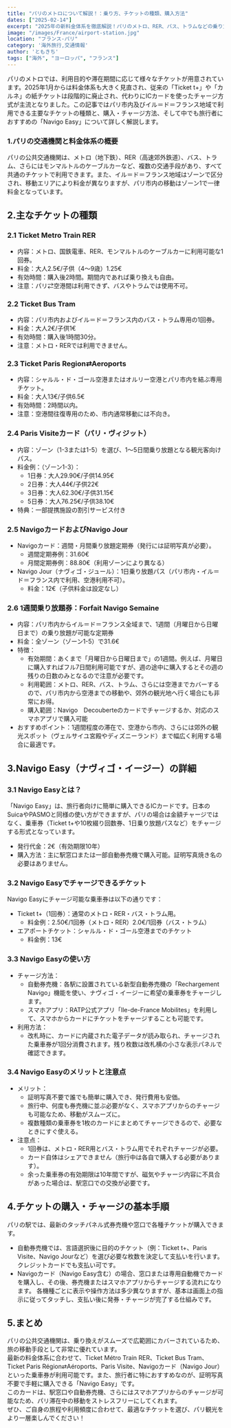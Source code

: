 ```yaml
---
title: "パリのメトロについて解説！：乗り方、チケットの種類、購入方法"
dates: ["2025-02-14"]
excerpt: "2025年の新料金体系を徹底解説！パリのメトロ、RER、バス、トラムなどの乗り方や各種チケット、そして旅行者におすすめの「Navigo Easy」の購入方法まで、パリの交通情報を分かりやすくまとめました。"
image: "/images/France/airport-station.jpg"
location: "フランス-パリ"
category: '海外旅行,交通情報'
author: 'ともきち'
tags: ["海外", "ヨーロッパ", "フランス"]
---
```


パリのメトロでは、利用目的や滞在期間に応じて様々なチケットが用意されています。2025年1月からは料金体系も大きく見直され、従来の「Ticket t+」や「カルネ」の紙チケットは段階的に廃止され、代わりにICカードを使ったチャージ方式が主流となりました。この記事ではパリ市内及びイル＝ド＝フランス地域で利用できる主要なチケットの種類と、購入・チャージ方法、そして中でも旅行者におすすめの「Navigo Easy」について詳しく解説します。

### 1.パリの交通機関と料金体系の概要

パリの公共交通機関は、メトロ（地下鉄）、RER（高速郊外鉄道）、バス、トラム、さらにはモンマルトルのケーブルカーなど、複数の交通手段があり、すべて共通のチケットで利用できます。また、イル＝ド＝フランス地域はゾーンで区分され、移動エリアにより料金が異なりますが、パリ市内の移動はゾーン1で一律料金となっています。

## 2.主なチケットの種類

### 2.1 Ticket Metro Train RER

- 内容：メトロ、国鉄電車、RER、モンマルトルのケーブルカーに利用可能な1回券。
- 料金：大人2.5€/子供（4～9歳）1.25€
- 有効時間：購入後2時間。期間内であれば乗り換えも自由。
- 注意：パリ⇄空港間は利用できず、バスやトラムでは使用不可。

### 2.2 Ticket Bus Tram

- 内容：パリ市内およびイル＝ド＝フランス内のバス・トラム専用の1回券。
- 料金：大人2€/子供1€
- 有効時間：購入後1時間30分。
- 注意：メトロ・RERでは利用できません。

### 2.3 Ticket Paris Region⇄Aeroports

- 内容：シャルル・ド・ゴール空港またはオルリー空港とパリ市内を結ぶ専用チケット。
- 料金：大人13€/子供6.5€
- 有効時間：2時間以内。
- 注意：空港間往復専用のため、市内通常移動には不向き。

### 2.4 Paris Visiteカード（パリ・ヴィジット）

- 内容：ゾーン（1-3または1-5）を選び、1～5日間乗り放題となる観光客向けパス。
- 料金例：（ゾーン1-3）：
  - 1日券：大人29.90€/子供14.95€
  - 2日券：大人44€/子供22€
  - 3日券：大人62.30€/子供31.15€
  - 5日券：大人76.25€/子供38.10€
- 特典：一部提携施設の割引サービス付き

### 2.5 NavigoカードおよびNavigo Jour

- Navigoカード：週間・月間乗り放題定期券（発行には証明写真が必要）。
  - 週間定期券例：31.60€
  - 月間定期券例：88.80€（利用ゾーンにより異なる）
- Navigo Jour（ナヴィゴ・ジュール）：1日乗り放題パス（パリ市内・イル＝ド＝フランス内で利用、空港利用不可）。
  - 料金：12€（子供料金は設定なし）

### 2.6 1週間乗り放題券：Forfait Navigo Semaine

- 内容：パリ市内からイル＝ド＝フランス全域まで、1週間（月曜日から日曜日まで）の乗り放題が可能な定期券
- 料金：全ゾーン（ゾーン1-5）で31.6€
- 特徴：
  - 有効期間：あくまで「月曜日から日曜日まで」の1週間。例えば、月曜日に購入すればフル7日間利用可能ですが、週の途中に購入するとその週の残りの日数のみとなるので注意が必要です。
  - 利用範囲：メトロ、RER、バス、トラム、さらには空港までカバーするので、パリ市内から空港までの移動や、郊外の観光地へ行く場合にも非常にお得。
  - 購入範囲：Navigo　Decouberteのカードでチャージするか、対応のスマホアプリで購入可能
- おすすめポイント：1週間程度の滞在で、空港から市内、さらには郊外の観光スポット（ヴェルサイユ宮殿やディズニーランド）まで幅広く利用する場合に最適です。

## 3.Navigo Easy（ナヴィゴ・イージー）の詳細

### 3.1 Navigo Easyとは？

「Navigo Easy」は、旅行者向けに簡単に購入できるICカードです。日本のSuicaやPASMOと同様の使い方ができますが、パリの場合は金額チャージではなく、乗車券（Ticket t+や10枚綴り回数券、1日乗り放題パスなど）をチャージする形式となっています。
- 発行代金：2€（有効期限10年）
- 購入方法：主に駅窓口または一部自動券売機で購入可能。証明写真焼き名の必要はありません。

### 3.2 Navigo Easyでチャージできるチケット

Navigo Easyにチャージ可能な乗車券は以下の通りです：
- Ticket t+（1回券）：通常のメトロ・RER・バス・トラム用。
  - 料金例：2.50€/1回券（メトロ・RER）2.0€/1回券（バス・トラム）
- エアポートチケット：シャルル・ド・ゴール空港までのチケット
  - 料金例：13€

### 3.3 Navigo Easyの使い方

- チャージ方法：
  - 自動券売機：各駅に設置されている新型自動券売機の「Rechargement Navigo」機能を使い、ナヴィゴ・イージーに希望の乗車券をチャージします。
  - スマホアプリ：RATP公式アプリ「Ile-de-France Mobilites」を利用して、スマホからカードにチケットをチャージすることも可能です。
- 利用方法：
  - 改札時に、カードに内蔵された電子データが読み取られ、チャージされた乗車券が1回分消費されます。残り枚数は改札横の小さな表示パネルで確認できます。

### 3.4 Navigo Easyのメリットと注意点

- メリット：
  - 証明写真不要で誰でも簡単に購入でき、発行費用も安価。
  - 旅行中、何度も券売機に並ぶ必要がなく、スマホアプリからのチャージも可能なため、移動がスムーズに。
  - 複数種類の乗車券を1枚のカードにまとめてチャージできるので、必要なときにすぐ使える。
- 注意点：
  - 1回券は、メトロ・RER用とバス・トラム用でそれぞれチャージが必要。
  - カード自体はシェアできません（旅行中は各自で購入する必要があります）。
  - 余った乗車券の有効期限は10年間ですが、磁気やチャージ内容に不具合があった場合は、駅窓口での交換が必要です。

## 4.チケットの購入・チャージの基本手順

パリの駅では、最新のタッチパネル式券売機や窓口で各種チケットが購入できます。
- 自動券売機では、言語選択後に目的のチケット（例：Ticket t+、Paris Visite、Navigo Jourなど）を選び必要な枚数を決定して支払いを行います。クレジットカードでも支払い可です。
- Navigoカード（Navigo Easy含む）の場合、窓口または専用自動機でカードを購入し、その後、券売機またはスマホアプリからチャージする流れになります。
各機種ごとに表示や操作方法は多少異なりますが、基本は画面上の指示に従ってタッチし、支払い後に発券・チャージが完了する仕組みです。

## 5.まとめ

パリの公共交通機関は、乗り換えがスムーズで広範囲にカバーされているため、旅の移動手段として非常に優れています。  
最新の料金体系に合わせて、Ticket Métro Train RER、Ticket Bus Tram、Ticket Paris Région⇄Aéroports、Paris Visite、Navigoカード（Navigo Jour）といった乗車券が利用可能です。また、旅行者に特におすすめなのが、証明写真不要で手軽に購入できる「Navigo Easy」です。  
このカードは、駅窓口や自動券売機、さらにはスマホアプリからのチャージが可能なため、パリ滞在中の移動をストレスフリーにしてくれます。  
ぜひ、ご自身の旅程や利用頻度に合わせて、最適なチケットを選び、パリ観光をより一層楽しんでください！  
